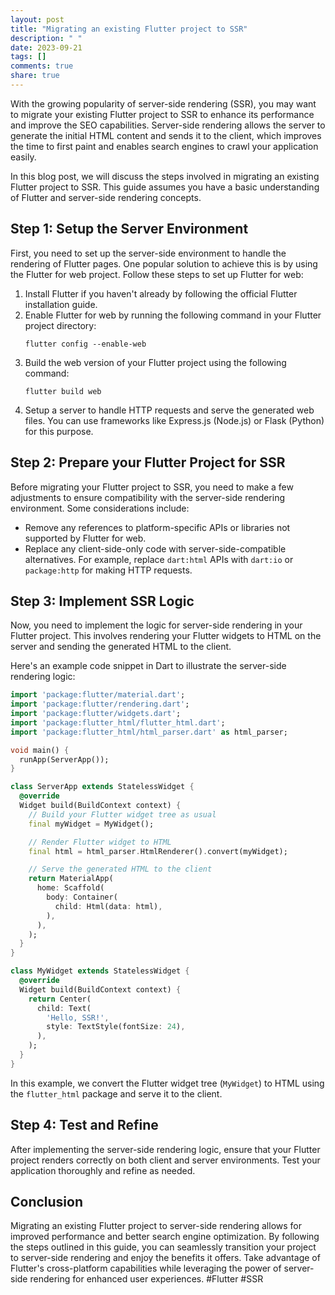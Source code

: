 ```yaml
---
layout: post
title: "Migrating an existing Flutter project to SSR"
description: " "
date: 2023-09-21
tags: []
comments: true
share: true
---
```


With the growing popularity of server-side rendering (SSR), you may want to migrate your existing Flutter project to SSR to enhance its performance and improve the SEO capabilities. Server-side rendering allows the server to generate the initial HTML content and sends it to the client, which improves the time to first paint and enables search engines to crawl your application easily.

In this blog post, we will discuss the steps involved in migrating an existing Flutter project to SSR. This guide assumes you have a basic understanding of Flutter and server-side rendering concepts.

## Step 1: Setup the Server Environment

First, you need to set up the server-side environment to handle the rendering of Flutter pages. One popular solution to achieve this is by using the Flutter for web project. Follow these steps to set up Flutter for web:

1. Install Flutter if you haven't already by following the official Flutter installation guide.
2. Enable Flutter for web by running the following command in your Flutter project directory:
    ```
    flutter config --enable-web
    ```
3. Build the web version of your Flutter project using the following command:
    ```
    flutter build web
    ```
4. Setup a server to handle HTTP requests and serve the generated web files. You can use frameworks like Express.js (Node.js) or Flask (Python) for this purpose.

## Step 2: Prepare your Flutter Project for SSR

Before migrating your Flutter project to SSR, you need to make a few adjustments to ensure compatibility with the server-side rendering environment. Some considerations include:

- Remove any references to platform-specific APIs or libraries not supported by Flutter for web.
- Replace any client-side-only code with server-side-compatible alternatives. For example, replace `dart:html` APIs with `dart:io` or `package:http` for making HTTP requests.

## Step 3: Implement SSR Logic

Now, you need to implement the logic for server-side rendering in your Flutter project. This involves rendering your Flutter widgets to HTML on the server and sending the generated HTML to the client.

Here's an example code snippet in Dart to illustrate the server-side rendering logic:

```dart
import 'package:flutter/material.dart';
import 'package:flutter/rendering.dart';
import 'package:flutter/widgets.dart';
import 'package:flutter_html/flutter_html.dart';
import 'package:flutter_html/html_parser.dart' as html_parser;

void main() {
  runApp(ServerApp());
}

class ServerApp extends StatelessWidget {
  @override
  Widget build(BuildContext context) {
    // Build your Flutter widget tree as usual
    final myWidget = MyWidget();

    // Render Flutter widget to HTML
    final html = html_parser.HtmlRenderer().convert(myWidget);

    // Serve the generated HTML to the client
    return MaterialApp(
      home: Scaffold(
        body: Container(
          child: Html(data: html),
        ),
      ),
    );
  }
}

class MyWidget extends StatelessWidget {
  @override
  Widget build(BuildContext context) {
    return Center(
      child: Text(
        'Hello, SSR!',
        style: TextStyle(fontSize: 24),
      ),
    );
  }
}
```

In this example, we convert the Flutter widget tree (`MyWidget`) to HTML using the `flutter_html` package and serve it to the client.

## Step 4: Test and Refine

After implementing the server-side rendering logic, ensure that your Flutter project renders correctly on both client and server environments. Test your application thoroughly and refine as needed.

## Conclusion

Migrating an existing Flutter project to server-side rendering allows for improved performance and better search engine optimization. By following the steps outlined in this guide, you can seamlessly transition your project to server-side rendering and enjoy the benefits it offers. Take advantage of Flutter's cross-platform capabilities while leveraging the power of server-side rendering for enhanced user experiences. #Flutter #SSR